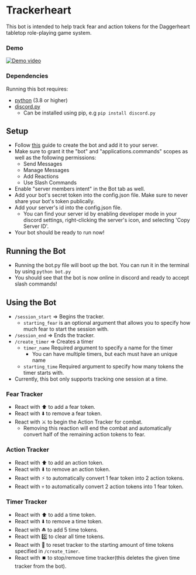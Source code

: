 # Trackerheart
This bot is intended to help track fear and action tokens for the Daggerheart tabletop role-playing game system.

### Demo
[![Demo video](https://img.youtube.com/vi/jGKoqW8o6iM/0.jpg)](https://www.youtube.com/watch?v=jGKoqW8o6iM)

### Dependencies
Running this bot requires:
* [python](https://www.python.org/) (3.8 or higher)
* [discord.py](https://discordpy.readthedocs.io/en/stable/) 
    * Can be installed using pip, e.g `pip install discord.py`

## Setup
* Follow [this](https://discordpy.readthedocs.io/en/stable/discord.html) guide to create the bot and add it to your server.
* Make sure to grant it the "bot" and "applications.commands" scopes as well as the following permissions:
    * Send Messages
    * Manage Messages
    * Add Reactions
    * Use Slash Commands
* Enable "server members intent" in the Bot tab as well.
* Add your bot's secret token into the config.json file. Make sure to never share your bot's token publically.
* Add your server's id into the config.json file.
    * You can find your server id by enabling developer mode in your discord settings, right-clicking the server's icon, and selecting 'Copy Server ID'.
* Your bot should be ready to run now!

## Running the Bot
* Running the bot.py file will boot up the bot. You can run it in the terminal by using `python bot.py`
* You should see that the bot is now online in discord and ready to accept slash commands!

## Using the Bot
* `/session_start` => Begins the tracker.
    * `starting_fear` is an optional argument that allows you to specify how much fear to start the session with.
* `/session_end` => Ends the tracker.
* `/create_timer` => Creates a timer
    * `timer_name` Required argument to specify a name for the timer
        * You can have multiple timers, but each must have an unique name
    * `starting_time` Required argument to specify how many tokens the timer starts with.
* Currently, this bot only supports tracking one session at a time.
### Fear Tracker
* React with ⬆️ to add a fear token.
* React with ⬇️ to remove a fear token.
* React with ⚔️ to begin the Action Tracker for combat.
    * Removing this reaction will end the combat and automatically convert half of the remaining action tokens to fear.
### Action Tracker
* React with ⬆️ to add an action token.
* React with ⬇️ to remove an action token.
* React with ⚡ to automatically convert 1 fear token into 2 action tokens.
* React with 💀 to automatically convert 2 action tokens into 1 fear token.
### Timer Tracker
* React with ⬆️ to add a time token.
* React with ⬇️ to remove a time token.
* React with ⏏️ to add 5 time tokens.
* React with 0️⃣ to clear all time tokens.
* React with 🔁 to reset tracker to the starting amount of time tokens specified in `/create_timer`.
* React with ⏹️ to stop/remove time tracker(this deletes the given time tracker from the bot).